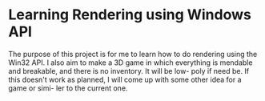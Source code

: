 # Learning Rendering using Windows API
 
The purpose of this project is for me to learn how to
do rendering using the Win32 API.  I also aim to make
a  3D  game  in  which  everything  is  mendable  and 
breakable, and there is no inventory. It will be low-
poly if need be. If this doesn't work as planned,   I 
will come up with some other idea for a game or simi-
ler to the current one.

